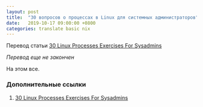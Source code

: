 ```yaml
---
layout: post
title:  "30 вопросов о процессах в Linux для системных администраторов"
date:   2019-10-17 09:00:00 +0800
categories: translate basic nix
---
```


Перевод статьи [30 Linux Processes Exercises For Sysadmins](https://devconnected.com/30-linux-processes-exercises-for-sysadmins/)

*Перевод еще не закончен*

На этом все.

### Дополнительные ссылки

1. [30 Linux Processes Exercises For Sysadmins](https://devconnected.com/30-linux-processes-exercises-for-sysadmins/)
